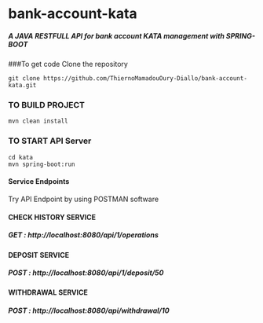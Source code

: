 # bank-account-kata
##### A JAVA RESTFULL API for bank account KATA management with SPRING-BOOT
###To get code
Clone the repository
```
git clone https://github.com/ThiernoMamadouOury-Diallo/bank-account-kata.git
```  

### TO BUILD PROJECT
```
mvn clean install
```  
### TO START API Server
```
cd kata
mvn spring-boot:run 
```  
#### Service Endpoints
Try API Endpoint by using POSTMAN software
#### CHECK HISTORY SERVICE
##### GET : http://localhost:8080/api/1/operations

#### DEPOSIT SERVICE
##### POST : http://localhost:8080/api/1/deposit/50


#### WITHDRAWAL SERVICE
##### POST : http://localhost:8080/api/withdrawal/10


